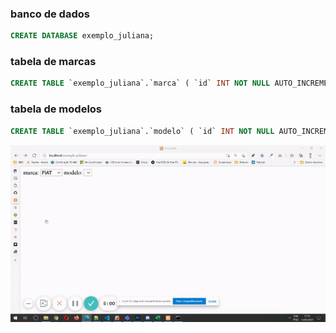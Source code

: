 ### banco de dados
```sql
CREATE DATABASE exemplo_juliana;
```

### tabela de marcas
```sql
CREATE TABLE `exemplo_juliana`.`marca` ( `id` INT NOT NULL AUTO_INCREMENT , `nome` VARCHAR(50) NOT NULL , PRIMARY KEY (`id`)) ENGINE = InnoDB;
```

### tabela de modelos
```sql
CREATE TABLE `exemplo_juliana`.`modelo` ( `id` INT NOT NULL AUTO_INCREMENT , `nome` VARCHAR(50) NOT NULL , `id_marca` INT NOT NULL , PRIMARY KEY (`id`)) ENGINE = InnoDB;

```

![img/exemplo.gif](img/exemplo.gif)



